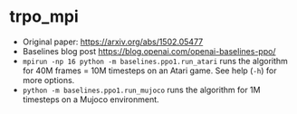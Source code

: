 # trpo_mpi

- Original paper: https://arxiv.org/abs/1502.05477
- Baselines blog post https://blog.openai.com/openai-baselines-ppo/
- `mpirun -np 16 python -m baselines.ppo1.run_atari` runs the algorithm for 40M frames = 10M timesteps on an Atari game. See help (`-h`) for more options.
- `python -m baselines.ppo1.run_mujoco` runs the algorithm for 1M timesteps on a Mujoco environment.